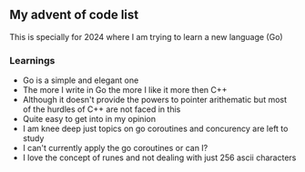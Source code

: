 ## My advent of code list
This is specially for 2024 where I am trying to learn a new language (Go)

### Learnings
- Go is a simple and elegant one
- The more I write in Go the more I like it more then C++
- Although it doesn't provide the powers to pointer arithematic but most of the hurdles of C++ are not faced in this
- Quite easy to get into in my opinion
- I am knee deep just topics on go coroutines and concurency are left to study
- I can't currently apply the go coroutines or can I?
- I love the concept of runes and not dealing with just 256 ascii characters 
